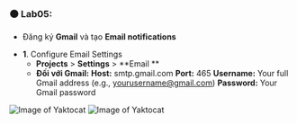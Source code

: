 ### :black_circle:  Lab05: 
*	Đăng ký **Gmail** và tạo **Email notifications**
- **1**. Configure Email Settings
  - **Projects** > **Settings** > **Email **
  - **Đối với Gmail:**
    **Host:** smtp.gmail.com
    **Port:** 465
    **Username:** Your full Gmail address (e.g., yourusername@gmail.com)
    **Password:** Your Gmail password

![Image of Yaktocat](https://scontent-xsp1-2.xx.fbcdn.net/v/t1.0-9/120886356_1130175527397997_833792059987227598_o.jpg?_nc_cat=101&_nc_sid=730e14&_nc_ohc=8_RZN9R3paMAX-xM-R4&_nc_ht=scontent-xsp1-2.xx&oh=242508c420a15b0edb2e0537e7dc7ea5&oe=5FA7CA16)
![Image of Yaktocat](https://scontent-xsp1-2.xx.fbcdn.net/v/t1.0-9/120896313_1130175724064644_1367130643104568684_o.jpg?_nc_cat=100&_nc_sid=730e14&_nc_ohc=zokzLrdIswYAX_G8HB1&_nc_ht=scontent-xsp1-2.xx&oh=51732a0d1b7962a2d2c71a5b2b18e4e9&oe=5FA6F8FF)
